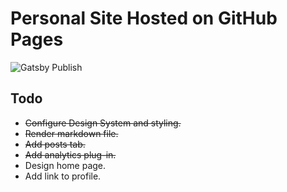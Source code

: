 # Personal Site Hosted on GitHub Pages

![Gatsby Publish](https://github.com/fanxia0404/site/workflows/Gatsby%20Publish/badge.svg)

## Todo

- ~~Configure Design System and styling.~~
- ~~Render markdown file.~~
- ~~Add posts tab.~~
- ~~Add analytics plug-in.~~
- Design home page.
- Add link to profile.
